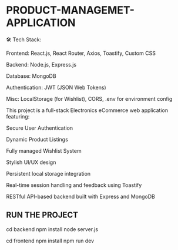 # PRODUCT-MANAGEMET-APPLICATION


🛠️ Tech Stack:

Frontend: React.js, React Router, Axios, Toastify, Custom CSS

Backend: Node.js, Express.js

Database: MongoDB

Authentication: JWT (JSON Web Tokens)

Misc: LocalStorage (for Wishlist), CORS, .env for environment config


This project is a full-stack Electronics eCommerce web application featuring:

Secure User Authentication

Dynamic Product Listings

Fully managed Wishlist System

Stylish UI/UX design

Persistent local storage integration

Real-time session handling and feedback using Toastify

RESTful API-based backend built with Express and MongoDB



RUN THE PROJECT
----------------

cd backend
npm install
node server.js

cd frontend
npm install
npm run dev

